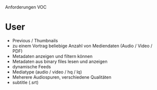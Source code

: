 Anforderungen VOC

# User
* Previous / Thumbnails
* zu einem Vortrag beliebige Anzahl von Mediendaten (Audio / Video / PDF)
* Metadaten anzeigen und filtern können
* Metadaten aus binary files lesen und anzeigen
* dynamische Feeds 
* Mediatype (audio / video / hq / lq)
* Meherere Audiospuren, verschiedene Qualitäten 
* subtitle (.srt)